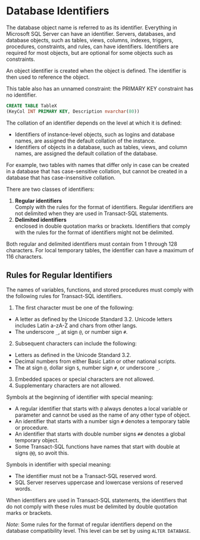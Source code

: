 # Database Identifiers

The database object name is referred to as its identifier. Everything in Microsoft SQL Server can have an identifier. Servers, databases, and database objects, such as tables, views, columns, indexes, triggers, procedures, constraints, and rules, can have identifiers. Identifiers are required for most objects, but are optional for some objects such as constraints.

An object identifier is created when the object is defined. The identifier is then used to reference the object.

This table also has an unnamed constraint: the PRIMARY KEY constraint has no identifier.

```sql
CREATE TABLE TableX  
(KeyCol INT PRIMARY KEY, Description nvarchar(80))
```

The collation of an identifier depends on the level at which it is defined:
* Identifiers of instance-level objects, such as logins and database names, are assigned the default collation of the instance.
* Identifiers of objects in a database, such as tables, views, and column names, are assigned the default collation of the database.

For example, two tables with names that differ only in case can be created in a database that has case-sensitive collation, but cannot be created in a database that has case-insensitive collation.


There are two classes of identifiers:
1. **Regular identifiers**    
  Comply with the rules for the format of identifiers. Regular identifiers are not delimited when they are used in Transact-SQL statements.
2. **Delimited identifiers**   
  enclosed in double quotation marks or brackets. Identifiers that comply with the rules for the format of identifiers might not be delimited.

Both regular and delimited identifiers must contain from 1 through 128 characters. For local temporary tables, the identifier can have a maximum of 116 characters.


## Rules for Regular Identifiers
The names of variables, functions, and stored procedures must comply with the following rules for Transact-SQL identifiers.

1. The first character must be one of the following:
  - A letter as defined by the Unicode Standard 3.2.
    Unicode letters includes Latin a-zA-Z and chars from other langs.
  - The underscore `_`, at sign `@`, or number sign `#`.
2. Subsequent characters can include the following:
  - Letters as defined in the Unicode Standard 3.2.
  - Decimal numbers from either Basic Latin or other national scripts.
  - The at sign `@`, dollar sign `$`, number sign `#`, or underscore `_`.
3. Embedded spaces or special characters are not allowed.
4. Supplementary characters are not allowed.


Symbols at the beginning of identifier with special meaning:
- A regular identifier that starts with `@` always denotes a local variable or parameter and cannot be used as the name of any other type of object. 
- An identifier that starts with a number sign `#` denotes a temporary table or procedure. 
- An identifier that starts with double number signs `##` denotes a global temporary object.
- Some Transact-SQL functions have names that start with double at signs `@@`, so avoit this.

Symbols in identifier with special meaning:
* The identifier must not be a Transact-SQL reserved word.
* SQL Server reserves uppercase and lowercase versions of reserved words.

When identifiers are used in Transact-SQL statements, the identifiers that do not comply with these rules must be delimited by double quotation marks or brackets.

_Note_: Some rules for the format of regular identifiers depend on the database compatibility level. This level can be set by using `ALTER DATABASE`.
